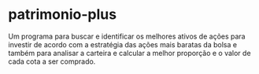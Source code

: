 # patrimonio-plus
Um programa para buscar e identificar os melhores ativos de ações para investir de acordo com a estratégia das ações mais baratas da bolsa e também para analisar a carteira e calcular a melhor proporção e o valor de cada cota a ser comprado.
